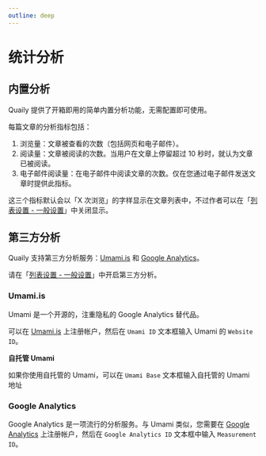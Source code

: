 ```yaml
---
outline: deep
---
```


# 统计分析

## 内置分析

Quaily 提供了开箱即用的简单内置分析功能，无需配置即可使用。

每篇文章的分析指标包括：

1. 浏览量：文章被查看的次数（包括网页和电子邮件）。
2. 阅读量：文章被阅读的次数。当用户在文章上停留超过 10 秒时，就认为文章已被阅读。
3. 电子邮件阅读量：在电子邮件中阅读文章的次数。仅在您通过电子邮件发送文章时提供此指标。

这三个指标默认会以「X 次浏览」的字样显示在文章列表中，不过作者可以在「[列表设置 - 一般设置](https://quaily.com/dashboard/lists/@current/settings/general)」中关闭显示。

## 第三方分析

Quaily 支持第三方分析服务：[Umami.is](https://umami.is/) 和 [Google Analytics](https://analytics.google.com/)。

请在「[列表设置 - 一般设置](https://quaily.com/dashboard/lists/@current/settings/general)」中开启第三方分析。

### Umami.is

Umami 是一个开源的，注重隐私的 Google Analytics 替代品。

可以在 [Umami.is](https://umami.is/) 上注册帐户，然后在 `Umami ID` 文本框输入 Umami 的 `Website ID`。

**自托管 Umami**

如果你使用自托管的 Umami，可以在 `Umami Base` 文本框输入自托管的 Umami 地址

### Google Analytics

Google Analytics 是一项流行的分析服务。与 Umami 类似，您需要在 [Google Analytics](https://analytics.google.com/) 上注册帐户，然后在 `Google Analytics ID` 文本框中输入 `Measurement ID`。
